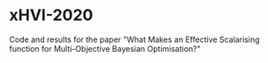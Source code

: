 # xHVI-2020
Code and results for the paper "What Makes an Effective Scalarising function for Multi-Objective Bayesian Optimisation?"
